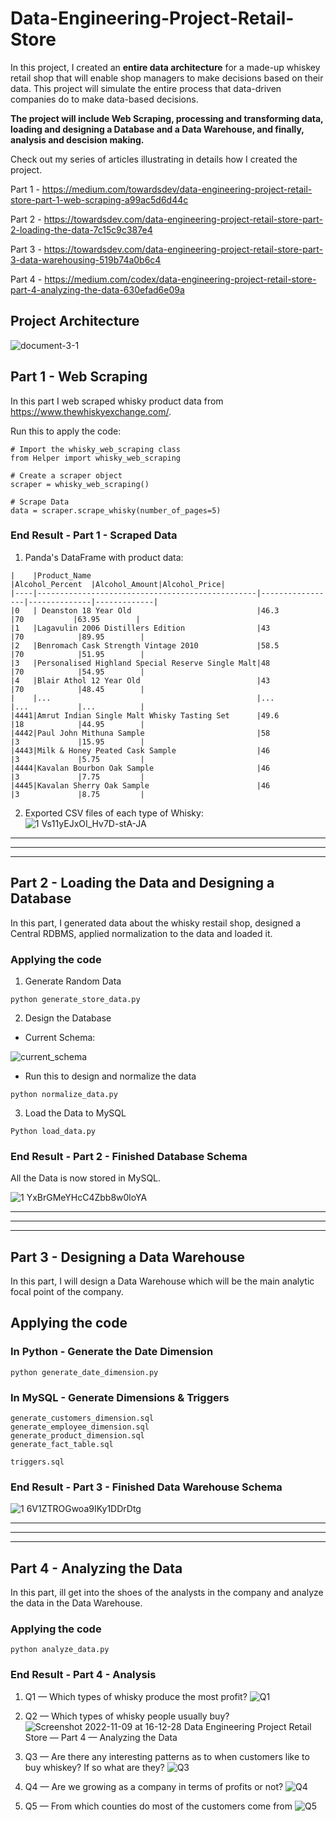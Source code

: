 # Data-Engineering-Project-Retail-Store
In this project, I created an __entire data architecture__ for a made-up whiskey retail shop that will enable shop managers to make decisions based on their data. 
This project will simulate the entire process that data-driven companies do to make data-based decisions.

__The project will include Web Scraping, processing and transforming data, loading and designing a Database and a Data Warehouse, and finally, analysis and descision making.__

Check out my series of articles illustrating in details how I created the project.

Part 1 - https://medium.com/towardsdev/data-engineering-project-retail-store-part-1-web-scraping-a99ac5d6d44c

Part 2 - https://towardsdev.com/data-engineering-project-retail-store-part-2-loading-the-data-7c15c9c387e4

Part 3 - https://towardsdev.com/data-engineering-project-retail-store-part-3-data-warehousing-519b74a0b6c4

Part 4 - https://medium.com/codex/data-engineering-project-retail-store-part-4-analyzing-the-data-630efad6e09a

## Project Architecture
![document-3-1](https://user-images.githubusercontent.com/65648983/200861902-0188dd63-1a84-44e6-ba02-01bfea71add7.png)


## Part 1 - Web Scraping
In this part I web scraped whisky product data from https://www.thewhiskyexchange.com/.

Run this to apply the code:

```
# Import the whisky_web_scraping class
from Helper import whisky_web_scraping

# Create a scraper object
scraper = whisky_web_scraping()

# Scrape Data
data = scraper.scrape_whisky(number_of_pages=5)
```

### End Result - Part 1 - Scraped Data

1. Panda's DataFrame with product data:
```
|    |Product_Name                                     |Alcohol_Percent  |Alcohol_Amount|Alcohol_Price|
|----|-------------------------------------------------|-----------------|--------------|-------------|
|0   | Deanston 18 Year Old                            |46.3             |70           |63.95        |
|1   |Lagavulin 2006 Distillers Edition                |43               |70            |89.95        |
|2   |Benromach Cask Strength Vintage 2010             |58.5             |70            |51.95        |
|3   |Personalised Highland Special Reserve Single Malt|48               |70            |54.95        |
|4   |Blair Athol 12 Year Old                          |43               |70            |48.45        |
|    |...                                              |...              |...           |...          |
|4441|Amrut Indian Single Malt Whisky Tasting Set      |49.6             |18            |44.95        |
|4442|Paul John Mithuna Sample                         |58               |3             |15.95        |
|4443|Milk & Honey Peated Cask Sample                  |46               |3             |5.75         |
|4444|Kavalan Bourbon Oak Sample                       |46               |3             |7.75         |
|4445|Kavalan Sherry Oak Sample                        |46               |3             |8.75         |
```

2. Exported CSV files of each type of Whisky:
![1 Vs11yEJxOI_Hv7D-stA-JA](https://user-images.githubusercontent.com/65648983/200838844-72029ee7-eca8-4f19-a0f9-1a54ce43d1e3.png)

**********************************************************************************************************************************
**********************************************************************************************************************************
**********************************************************************************************************************************

## Part 2 - Loading the Data and Designing a Database
In this part, I generated data about the whisky restail shop, designed a Central RDBMS, applied normalization to the data and loaded it.

### Applying the code
1. Generate Random Data

```
python generate_store_data.py
```

2. Design the Database

- Current Schema:

![current_schema](https://user-images.githubusercontent.com/65648983/200842768-8f03b391-cea9-44bf-9296-26abadefccf8.png)


- Run this to design and normalize the data
```
python normalize_data.py
```

3. Load the Data to MySQL
```
Python load_data.py
```

### End Result - Part 2 - Finished Database Schema
All the Data is now stored in MySQL.

![1 YxBrGMeYHcC4Zbb8w0loYA](https://user-images.githubusercontent.com/65648983/200845784-93092dde-afdb-4f8e-a7ab-8f4c61c78531.png)

**********************************************************************************************************************************
**********************************************************************************************************************************
**********************************************************************************************************************************

## Part 3 - Designing a Data Warehouse
In this part, I will design a Data Warehouse which will be the main analytic focal point of the company. 

## Applying the code

### In Python - Generate the Date Dimension

```
python generate_date_dimension.py
```

### In MySQL - Generate Dimensions & Triggers

```
generate_customers_dimension.sql
generate_employee_dimension.sql
generate_product_dimension.sql
generate_fact_table.sql

triggers.sql
```
### End Result - Part 3 - Finished Data Warehouse Schema

![1 6V1ZTROGwoa9IKy1DDrDtg](https://user-images.githubusercontent.com/65648983/200848563-b557b0a7-1889-4f87-811e-0c7a98cb0ed9.png)

**********************************************************************************************************************************
**********************************************************************************************************************************
**********************************************************************************************************************************

## Part 4 - Analyzing the Data
In this part, ill get into the shoes of the analysts in the company and analyze the data in the Data Warehouse.

### Applying the code
```
python analyze_data.py
```

### End Result - Part 4 - Analysis

1. Q1 — Which types of whisky produce the most profit?
![Q1](https://user-images.githubusercontent.com/65648983/200854234-37c95cbb-dd23-4639-8353-460c6b91f772.png)


2. Q2 — Which types of whisky people usually buy?
![Screenshot 2022-11-09 at 16-12-28 Data Engineering Project Retail Store — Part 4 — Analyzing the Data](https://user-images.githubusercontent.com/65648983/200854257-2b171bbf-ef34-4df8-a48f-c2f5bff25844.png)


3. Q3 — Are there any interesting patterns as to when customers like to buy whiskey? If so what are they?
![Q3](https://user-images.githubusercontent.com/65648983/200854922-73da5218-602e-490f-8b5b-42b5d17c79d6.png)


4. Q4 — Are we growing as a company in terms of profits or not?
![Q4](https://user-images.githubusercontent.com/65648983/200854334-c3450093-6a1b-4699-bca0-de450f44ac24.png)


5. Q5 — From which counties do most of the customers come from
![Q5](https://user-images.githubusercontent.com/65648983/200854373-8f7f9478-ca9a-483f-8fb3-1beb50622cc4.png)

